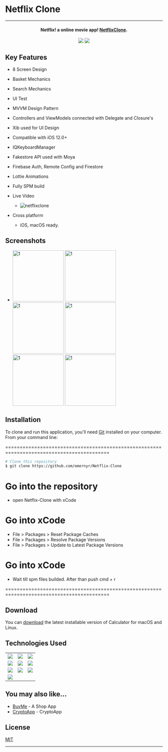 # Netflix Clone

<hr>
<h4 align="center">Netflix! a online movie app! <a href="https://github.com/omernyr/Netflix-Clone" target="_blank">NetflixClone</a>.</h4>

<p align="center">
  <img src="https://img.shields.io/github/commit-activity/y/omernyr/Netflix-Clone">
  <img src="https://img.shields.io/github/license/omernyr/Netflix-Clone">
</p>

## Key Features

* 8 Screen Design
* Basket Mechanics
* Search Mechanics
* UI Test
* MVVM Design Pattern
* Controllers and ViewModels connected with Delegate and Closure's
* Xib used for UI Design
* Compatible with iOS 12.0+
* IQKeyboardManager
* Fakestore API used with Moya
* Firebase Auth, Remote Config and Firestore
* Lottie Animations
* Fully SPM build
* Live Video
  - ![netflixclone](https://user-images.githubusercontent.com/89137487/222147517-cc4003ad-6940-4f1e-844d-a3fda72f18a4.gif)




* Cross platform
  - iOS, macOS ready.

## Screenshots
- <img width="163" alt="1" src="https://user-images.githubusercontent.com/89137487/222142921-9eb6c15d-1222-4be7-8b9f-84d99be434cf.png"> <img width="163" alt="1" src="https://user-images.githubusercontent.com/89137487/222142968-2b0f5450-d23b-4b72-92e9-6c0da565755d.png"> <img width="163" alt="1" src="https://user-images.githubusercontent.com/89137487/222142959-fe4bca64-a4cb-4434-9dbf-880c1cf38815.png"> <img width="163" alt="1" src="https://user-images.githubusercontent.com/89137487/222143018-3396b0ff-6784-43c2-a3c0-dc5d5509a97a.png"> <img width="163" alt="1" src="https://user-images.githubusercontent.com/89137487/222143040-763cd837-98a7-4f55-8498-cc51d5f4dcd3.png"> <img width="163" alt="1" src="https://user-images.githubusercontent.com/89137487/222143082-e811d5bd-b40a-4286-a8d1-0ac50a1659e3.png"> 
 
## Installation

To clone and run this application, you'll need [Git](https://git-scm.com) installed on your computer. From your command line:

==========================================================================================
 ```bash
 # Clone this repository
 $ git clone https://github.com/omernyr/Netflix-Clone
 ```
 # Go into the repository
 - open Netflix-Clone with xCode
 
 # Go into xCode
 - File > Packages > Reset Package Caches
 - File > Packages > Resolve Package Versions
 - File > Packages > Update to Latest Package Versions
 
 # Go into xCode
 - Wait till spm files builded. After than push cmd + r
 
==========================================================================================


## Download

You can [download](https://github.com/omernyr/Netflix-Clone) the latest installable version of Calculator for macOS and Linux.

## Technologies Used

<table style"float:right;">
  <tr>
    <td><img src="https://img.shields.io/badge/Swift-FA7343?style=for-the-badge&logo=swift&logoColor=white"/></td>
    <td><img src="https://img.shields.io/badge/Xcode-007ACC?style=for-the-badge&logo=Xcode&logoColor=white"></td>
    <td><img src="https://img.shields.io/badge/UIKit-043b5c?style=for-the-badge&logo=swift&logoColor=white"></td>
  </tr>
  <tr>
    <td><img src="https://img.shields.io/badge/GitHub-100000?style=for-the-badge&logo=github&logoColor=white"/></td>
    <td><img src="https://img.shields.io/badge/GIT-E44C30?style=for-the-badge&logo=git&logoColor=white"/></td>
    <td><img src="https://img.shields.io/badge/firebase-ffca28?style=for-the-badge&logo=firebase&logoColor=red"/></td>
  </tr>
  <tr>
    <td><img src="https://img.shields.io/badge/IQKeyboardManager-298D46?style=for-the-badge&logoColor=white"/></td>
    <td><img src="https://img.shields.io/badge/moya-cf2f74?style=for-the-badge&logoColor=red"/></td>
    <td><img src="https://img.shields.io/badge/KingFisher-5091CD?style=for-the-badge&&logoColor=white"/></td>
  </tr>
  <tr>
    <td><img src="https://img.shields.io/badge/Auto_Layout-fbc093?style=for-the-badge&logo=swift&logoColor=white"/></td>
  </tr>
</table>

## You may also like...

- [BuyMe](https://github.com/omernyr/BuyMe) - A Shop App
- [CryptoApp](https://github.com/omernyr/CryptoApp) - CryptoApp

## License

[MIT](https://choosealicense.com/licenses/mit)

---
